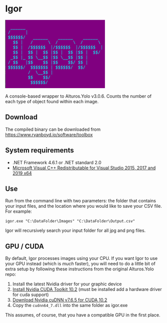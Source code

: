 # Igor
 ![banner](img/banner.png)
 
 A console-based wrapper to Alturos.Yolo v3.0.6. Counts the number of each type of object found within each image.

## Download
 The compiled binary can be downloaded from https://www.ryanboyd.io/software/toolbox

## System requirements
- .NET Framework 4.6.1 or .NET standard 2.0
- [Microsoft Visual C++ Redistributable for Visual Studio 2015, 2017 and 2019 x64](https://aka.ms/vs/16/release/vc_redist.x64.exe)

## Use
 Run from the command line with two parameters: the folder that contains your input files, and the location where you would like to save your CSV file. For example:
 
 ```
 igor.exe "C:\DataFolder\Images" "C:\DataFolder\Output.csv"
 ```
 
 Igor will recursively search your input folder for all jpg and png files.

## GPU / CUDA

 By default, Igor processes images using your CPU. If you want Igor to use your GPU instead (which is *much* faster), you will need to do a little bit of extra setup by following these instructions from the original Alturos.Yolo repo:
 
 1. Install the latest Nvidia driver for your graphic device
 2. [Install Nvidia CUDA Toolkit 10.2](https://developer.nvidia.com/cuda-downloads) (must be installed add a hardware driver for cuda support)
 3. [Download Nvidia cuDNN v7.6.5 for CUDA 10.2](https://developer.nvidia.com/rdp/cudnn-download)
 4. Copy the `cudnn64_7.dll` into the same folder as igor.exe
 
 This assumes, of course, that you have a compatible GPU in the first place.
